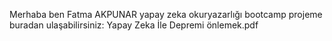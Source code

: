 Merhaba ben Fatma AKPUNAR yapay zeka okuryazarlığı bootcamp projeme buradan ulaşabilirsiniz: Yapay Zeka İle Depremi önlemek.pdf
